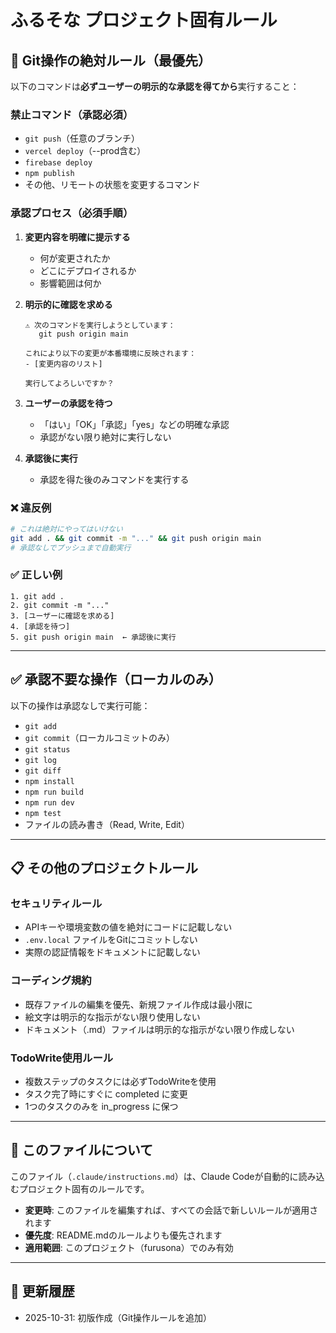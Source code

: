 # ふるそな プロジェクト固有ルール

## 🚨 Git操作の絶対ルール（最優先）

以下のコマンドは**必ずユーザーの明示的な承認を得てから**実行すること：

### 禁止コマンド（承認必須）
- `git push`（任意のブランチ）
- `vercel deploy`（--prod含む）
- `firebase deploy`
- `npm publish`
- その他、リモートの状態を変更するコマンド

### 承認プロセス（必須手順）
1. **変更内容を明確に提示する**
   - 何が変更されたか
   - どこにデプロイされるか
   - 影響範囲は何か

2. **明示的に確認を求める**
   ```
   ⚠️ 次のコマンドを実行しようとしています：
      git push origin main

   これにより以下の変更が本番環境に反映されます：
   - [変更内容のリスト]

   実行してよろしいですか？
   ```

3. **ユーザーの承認を待つ**
   - 「はい」「OK」「承認」「yes」などの明確な承認
   - 承認がない限り絶対に実行しない

4. **承認後に実行**
   - 承認を得た後のみコマンドを実行する

### ❌ 違反例
```bash
# これは絶対にやってはいけない
git add . && git commit -m "..." && git push origin main
# 承認なしでプッシュまで自動実行
```

### ✅ 正しい例
```
1. git add .
2. git commit -m "..."
3. [ユーザーに確認を求める]
4. [承認を待つ]
5. git push origin main  ← 承認後に実行
```

---

## ✅ 承認不要な操作（ローカルのみ）

以下の操作は承認なしで実行可能：
- `git add`
- `git commit`（ローカルコミットのみ）
- `git status`
- `git log`
- `git diff`
- `npm install`
- `npm run build`
- `npm run dev`
- `npm test`
- ファイルの読み書き（Read, Write, Edit）

---

## 📋 その他のプロジェクトルール

### セキュリティルール
- APIキーや環境変数の値を絶対にコードに記載しない
- `.env.local` ファイルをGitにコミットしない
- 実際の認証情報をドキュメントに記載しない

### コーディング規約
- 既存ファイルの編集を優先、新規ファイル作成は最小限に
- 絵文字は明示的な指示がない限り使用しない
- ドキュメント（.md）ファイルは明示的な指示がない限り作成しない

### TodoWrite使用ルール
- 複数ステップのタスクには必ずTodoWriteを使用
- タスク完了時にすぐに completed に変更
- 1つのタスクのみを in_progress に保つ

---

## 🔄 このファイルについて

このファイル（`.claude/instructions.md`）は、Claude Codeが自動的に読み込むプロジェクト固有のルールです。

- **変更時**: このファイルを編集すれば、すべての会話で新しいルールが適用されます
- **優先度**: README.mdのルールよりも優先されます
- **適用範囲**: このプロジェクト（furusona）でのみ有効

---

## 📝 更新履歴

- 2025-10-31: 初版作成（Git操作ルールを追加）
